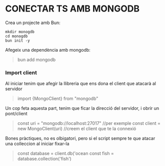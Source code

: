 # CONECTAR TS AMB MONGODB

Crea un projecte amb Bun:

    mkdir monogdb
    cd monogdb
    bun init -y


Afegeix una dependència amb mongodb:

  > bun add mongodb

### Import client
Al iniciar tenim que afegir la llibreria que ens dona el client que atacarà al servidor

  > import {MongoClient} from "mongodb"

Un cop feta aquesta part, tenim que ficar la direcció del servidor, i obrir un pont/client

  > const uri = "mongodb://localhost:27017" //per exemple
  > const client = new MongoClient(uri) //creem el client que te la connexió

Bones pràctiques, no es olbigatori, pero si el script sempre te que atacar una colleccion al iniciar fixar-la

  > const database = client.db('ocean
  > const fish = database.collection('fish')



